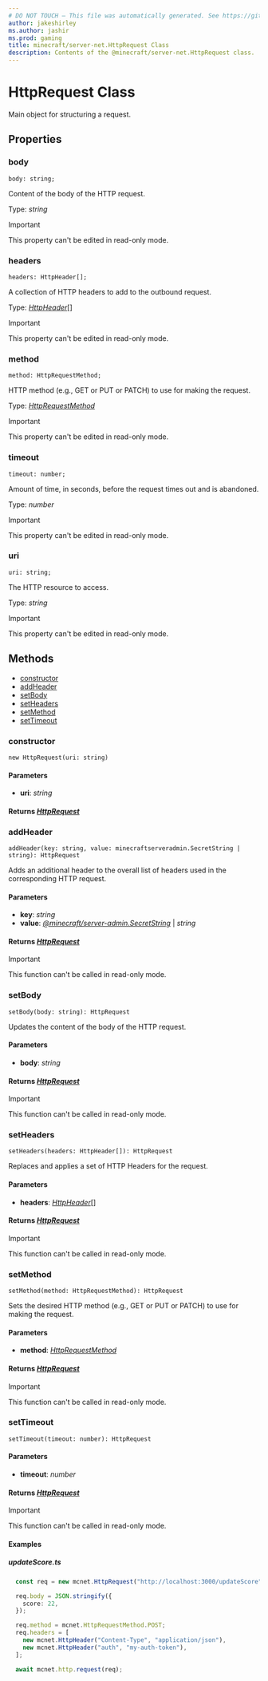 ```yaml
---
# DO NOT TOUCH — This file was automatically generated. See https://github.com/mojang/minecraftapidocsgenerator to modify descriptions, examples, etc.
author: jakeshirley
ms.author: jashir
ms.prod: gaming
title: minecraft/server-net.HttpRequest Class
description: Contents of the @minecraft/server-net.HttpRequest class.
---
```

# HttpRequest Class

Main object for structuring a request.

## Properties

### **body**
`body: string;`

Content of the body of the HTTP request.

Type: *string*
  
> [!IMPORTANT]
> This property can't be edited in read-only mode.

### **headers**
`headers: HttpHeader[];`

A collection of HTTP headers to add to the outbound request.

Type: [*HttpHeader*](HttpHeader.md)[]
  
> [!IMPORTANT]
> This property can't be edited in read-only mode.

### **method**
`method: HttpRequestMethod;`

HTTP method (e.g., GET or PUT or PATCH) to use for making the request.

Type: [*HttpRequestMethod*](HttpRequestMethod.md)
  
> [!IMPORTANT]
> This property can't be edited in read-only mode.

### **timeout**
`timeout: number;`

Amount of time, in seconds, before the request times out and is abandoned.

Type: *number*
  
> [!IMPORTANT]
> This property can't be edited in read-only mode.

### **uri**
`uri: string;`

The HTTP resource to access.

Type: *string*
  
> [!IMPORTANT]
> This property can't be edited in read-only mode.

## Methods
- [constructor](#constructor)
- [addHeader](#addheader)
- [setBody](#setbody)
- [setHeaders](#setheaders)
- [setMethod](#setmethod)
- [setTimeout](#settimeout)

### **constructor**
`
new HttpRequest(uri: string)
`

#### **Parameters**
- **uri**: *string*

#### **Returns** [*HttpRequest*](HttpRequest.md)

### **addHeader**
`
addHeader(key: string, value: minecraftserveradmin.SecretString | string): HttpRequest
`

Adds an additional header to the overall list of headers used in the corresponding HTTP request.

#### **Parameters**
- **key**: *string*
- **value**: [*@minecraft/server-admin.SecretString*](../../minecraft/server-admin/SecretString.md) | *string*

#### **Returns** [*HttpRequest*](HttpRequest.md)

> [!IMPORTANT]
> This function can't be called in read-only mode.

### **setBody**
`
setBody(body: string): HttpRequest
`

Updates the content of the body of the HTTP request.

#### **Parameters**
- **body**: *string*

#### **Returns** [*HttpRequest*](HttpRequest.md)

> [!IMPORTANT]
> This function can't be called in read-only mode.

### **setHeaders**
`
setHeaders(headers: HttpHeader[]): HttpRequest
`

Replaces and applies a set of HTTP Headers for the request.

#### **Parameters**
- **headers**: [*HttpHeader*](HttpHeader.md)[]

#### **Returns** [*HttpRequest*](HttpRequest.md)

> [!IMPORTANT]
> This function can't be called in read-only mode.

### **setMethod**
`
setMethod(method: HttpRequestMethod): HttpRequest
`

Sets the desired HTTP method (e.g., GET or PUT or PATCH) to use for making the request.

#### **Parameters**
- **method**: [*HttpRequestMethod*](HttpRequestMethod.md)

#### **Returns** [*HttpRequest*](HttpRequest.md)

> [!IMPORTANT]
> This function can't be called in read-only mode.

### **setTimeout**
`
setTimeout(timeout: number): HttpRequest
`

#### **Parameters**
- **timeout**: *number*

#### **Returns** [*HttpRequest*](HttpRequest.md)

> [!IMPORTANT]
> This function can't be called in read-only mode.

#### Examples
##### ***updateScore.ts***
```typescript
  const req = new mcnet.HttpRequest("http://localhost:3000/updateScore");

  req.body = JSON.stringify({
    score: 22,
  });

  req.method = mcnet.HttpRequestMethod.POST;
  req.headers = [
    new mcnet.HttpHeader("Content-Type", "application/json"),
    new mcnet.HttpHeader("auth", "my-auth-token"),
  ];

  await mcnet.http.request(req);
```
